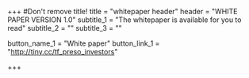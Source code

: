 +++
#Don't remove title!
title = "whitepaper header"
header = "WHITE PAPER VERSION 1.0"
subtitle_1 = "The whitepaper is available for you to read"
subtitle_2 = ""
subtitle_3 = ""

button_name_1 = "White paper"
button_link_1 = "http://tiny.cc/tf_preso_investors"



+++
